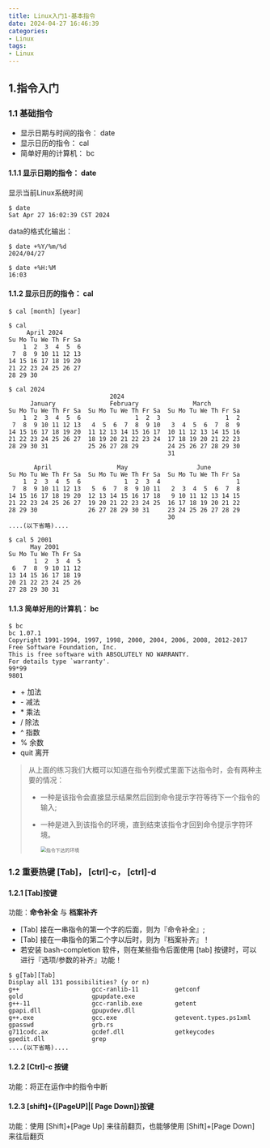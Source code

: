 ```yaml
---
title: Linux入门1-基本指令
date: 2024-04-27 16:46:39
categories:
- Linux
tags:
- Linux
---
```

<meta name="referrer" content="no-referrer" />

<!-- toc -->

## 1.指令入门

### 1.1 基础指令

- 显示日期与时间的指令： date
- 显示日历的指令： cal
- 简单好用的计算机： bc

#### 1.1.1 显示日期的指令： date

显示当前Linux系统时间

```
$ date
Sat Apr 27 16:02:39 CST 2024
```

data的格式化输出：

```
$ date +%Y/%m/%d
2024/04/27

$ date +%H:%M
16:03
```

#### 1.1.2 显示日历的指令： cal

```
$ cal [month] [year]
```



```
$ cal
     April 2024
Su Mo Tu We Th Fr Sa
    1  2  3  4  5  6
 7  8  9 10 11 12 13
14 15 16 17 18 19 20
21 22 23 24 25 26 27
28 29 30
```



```
$ cal 2024
                            2024
      January               February               March
Su Mo Tu We Th Fr Sa  Su Mo Tu We Th Fr Sa  Su Mo Tu We Th Fr Sa
    1  2  3  4  5  6               1  2  3                  1  2
 7  8  9 10 11 12 13   4  5  6  7  8  9 10   3  4  5  6  7  8  9
14 15 16 17 18 19 20  11 12 13 14 15 16 17  10 11 12 13 14 15 16
21 22 23 24 25 26 27  18 19 20 21 22 23 24  17 18 19 20 21 22 23
28 29 30 31           25 26 27 28 29        24 25 26 27 28 29 30
                                            31

       April                  May                   June
Su Mo Tu We Th Fr Sa  Su Mo Tu We Th Fr Sa  Su Mo Tu We Th Fr Sa
    1  2  3  4  5  6            1  2  3  4                     1
 7  8  9 10 11 12 13   5  6  7  8  9 10 11   2  3  4  5  6  7  8
14 15 16 17 18 19 20  12 13 14 15 16 17 18   9 10 11 12 13 14 15
21 22 23 24 25 26 27  19 20 21 22 23 24 25  16 17 18 19 20 21 22
28 29 30              26 27 28 29 30 31     23 24 25 26 27 28 29
                                            30
....(以下省略)....
```



```
$ cal 5 2001
      May 2001
Su Mo Tu We Th Fr Sa
       1  2  3  4  5
 6  7  8  9 10 11 12
13 14 15 16 17 18 19
20 21 22 23 24 25 26
27 28 29 30 31
```



#### 1.1.3 简单好用的计算机： bc



```
$ bc
bc 1.07.1
Copyright 1991-1994, 1997, 1998, 2000, 2004, 2006, 2008, 2012-2017 Free Software Foundation, Inc.
This is free software with ABSOLUTELY NO WARRANTY.
For details type `warranty'.
99*99
9801

```

- \+ 加法
- \- 减法
- \* 乘法
- / 除法
- ^ 指数
- % 余数
- quit 离开



> 从上面的练习我们大概可以知道在指令列模式里面下达指令时，会有两种主要的情况：
>
> - 一种是该指令会直接显示结果然后回到命令提示字符等待下一个指令的输入;
>
> - 一种是进入到该指令的环境，直到结束该指令才回到命令提示字符环境。
>
>   
>
>   <img src="https://gitee.com/tosfk/blog-pic/raw/master/202404271608543.gif" alt="指令下达的环境" style="zoom: 67%;" />



### 1.2 重要热键 [Tab]， [ctrl]-c， [ctrl]-d

#### 1.2.1 [Tab]按键

功能：**命令补全** 与 **档案补齐**

- [Tab] 接在一串指令的第一个字的后面，则为『命令补全』;
- [Tab] 接在一串指令的第二个字以后时，则为『档案补齐』！
- 若安装 bash-completion 软件，则在某些指令后面使用 [tab] 按键时，可以进行『选项/参数的补齐』功能！

```
$ g[Tab][Tab]
Display all 131 possibilities? (y or n)
g++                    gcc-ranlib-11          getconf                gold                   gpupdate.exe
g++-11                 gcc-ranlib.exe         getent                 gpapi.dll              gpupvdev.dll
g++.exe                gcc.exe                getevent.types.ps1xml  gpasswd                grb.rs
g711codc.ax            gcdef.dll              getkeycodes            gpedit.dll             grep
....(以下省略)....
```

#### 1.2.2 [Ctrl]-c 按键

功能：将正在运作中的指令中断

#### 1.2.3 [shift]+{[PageUP]|[ Page Down]}按键

功能：使用 [Shift]+[Page Up] 来往前翻页，也能够使用 [Shift]+[Page Down] 来往后翻页